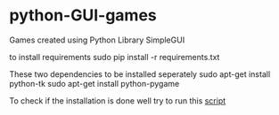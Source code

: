 # python-GUI-games
Games created using Python Library SimpleGUI

to install requirements
sudo pip install -r requirements.txt


These two dependencies to be installed seperately
sudo apt-get install python-tk
sudo apt-get install python-pygame


To check if the installation is done well try to run this [script](goo.gl/YzhcHN)

